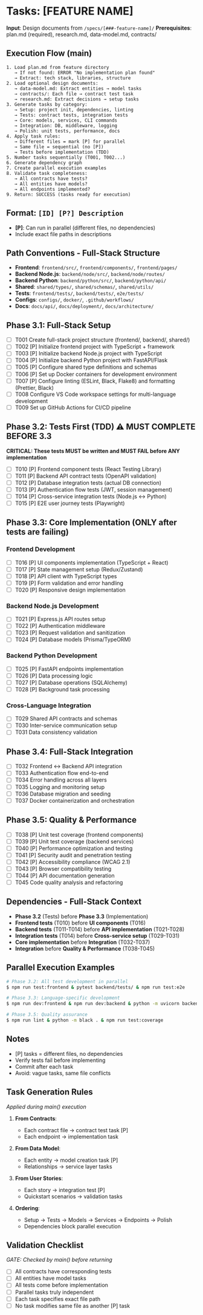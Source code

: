 # Tasks: [FEATURE NAME]

**Input**: Design documents from `/specs/[###-feature-name]/`
**Prerequisites**: plan.md (required), research.md, data-model.md, contracts/

## Execution Flow (main)
```
1. Load plan.md from feature directory
   → If not found: ERROR "No implementation plan found"
   → Extract: tech stack, libraries, structure
2. Load optional design documents:
   → data-model.md: Extract entities → model tasks
   → contracts/: Each file → contract test task
   → research.md: Extract decisions → setup tasks
3. Generate tasks by category:
   → Setup: project init, dependencies, linting
   → Tests: contract tests, integration tests
   → Core: models, services, CLI commands
   → Integration: DB, middleware, logging
   → Polish: unit tests, performance, docs
4. Apply task rules:
   → Different files = mark [P] for parallel
   → Same file = sequential (no [P])
   → Tests before implementation (TDD)
5. Number tasks sequentially (T001, T002...)
6. Generate dependency graph
7. Create parallel execution examples
8. Validate task completeness:
   → All contracts have tests?
   → All entities have models?
   → All endpoints implemented?
9. Return: SUCCESS (tasks ready for execution)
```

## Format: `[ID] [P?] Description`
- **[P]**: Can run in parallel (different files, no dependencies)
- Include exact file paths in descriptions

## Path Conventions - Full-Stack Structure
- **Frontend**: `frontend/src/`, `frontend/components/`, `frontend/pages/`
- **Backend Node.js**: `backend/node/src/`, `backend/node/routes/`
- **Backend Python**: `backend/python/src/`, `backend/python/api/`
- **Shared**: `shared/types/`, `shared/schemas/`, `shared/utils/`
- **Tests**: `frontend/tests/`, `backend/tests/`, `e2e/tests/`
- **Configs**: `configs/`, `docker/`, `.github/workflows/`
- **Docs**: `docs/api/`, `docs/deployment/`, `docs/architecture/`

## Phase 3.1: Full-Stack Setup
- [ ] T001 Create full-stack project structure (frontend/, backend/, shared/)
- [ ] T002 [P] Initialize frontend project with TypeScript + framework
- [ ] T003 [P] Initialize backend Node.js project with TypeScript
- [ ] T004 [P] Initialize backend Python project with FastAPI/Flask
- [ ] T005 [P] Configure shared type definitions and schemas
- [ ] T006 [P] Set up Docker containers for development environment
- [ ] T007 [P] Configure linting (ESLint, Black, Flake8) and formatting (Prettier, Black)
- [ ] T008 Configure VS Code workspace settings for multi-language development
- [ ] T009 Set up GitHub Actions for CI/CD pipeline

## Phase 3.2: Tests First (TDD) ⚠️ MUST COMPLETE BEFORE 3.3
**CRITICAL: These tests MUST be written and MUST FAIL before ANY implementation**
- [ ] T010 [P] Frontend component tests (React Testing Library)
- [ ] T011 [P] Backend API contract tests (OpenAPI validation)
- [ ] T012 [P] Database integration tests (actual DB connection)
- [ ] T013 [P] Authentication flow tests (JWT, session management)
- [ ] T014 [P] Cross-service integration tests (Node.js ↔ Python)
- [ ] T015 [P] E2E user journey tests (Playwright)

## Phase 3.3: Core Implementation (ONLY after tests are failing)
### Frontend Development
- [ ] T016 [P] UI components implementation (TypeScript + React)
- [ ] T017 [P] State management setup (Redux/Zustand)
- [ ] T018 [P] API client with TypeScript types
- [ ] T019 [P] Form validation and error handling
- [ ] T020 [P] Responsive design implementation

### Backend Node.js Development  
- [ ] T021 [P] Express.js API routes setup
- [ ] T022 [P] Authentication middleware
- [ ] T023 [P] Request validation and sanitization
- [ ] T024 [P] Database models (Prisma/TypeORM)

### Backend Python Development
- [ ] T025 [P] FastAPI endpoints implementation
- [ ] T026 [P] Data processing logic
- [ ] T027 [P] Database operations (SQLAlchemy)
- [ ] T028 [P] Background task processing

### Cross-Language Integration
- [ ] T029 Shared API contracts and schemas
- [ ] T030 Inter-service communication setup
- [ ] T031 Data consistency validation

## Phase 3.4: Full-Stack Integration
- [ ] T032 Frontend ↔ Backend API integration
- [ ] T033 Authentication flow end-to-end
- [ ] T034 Error handling across all layers
- [ ] T035 Logging and monitoring setup
- [ ] T036 Database migration and seeding
- [ ] T037 Docker containerization and orchestration

## Phase 3.5: Quality & Performance
- [ ] T038 [P] Unit test coverage (frontend components)
- [ ] T039 [P] Unit test coverage (backend services)  
- [ ] T040 [P] Performance optimization and testing
- [ ] T041 [P] Security audit and penetration testing
- [ ] T042 [P] Accessibility compliance (WCAG 2.1)
- [ ] T043 [P] Browser compatibility testing
- [ ] T044 [P] API documentation generation
- [ ] T045 Code quality analysis and refactoring

## Dependencies - Full-Stack Context
- **Phase 3.2** (Tests) before **Phase 3.3** (Implementation)
- **Frontend tests** (T010) before **UI components** (T016)
- **Backend tests** (T011-T014) before **API implementation** (T021-T028)
- **Integration tests** (T014) before **Cross-service setup** (T029-T031)
- **Core implementation** before **Integration** (T032-T037)
- **Integration** before **Quality & Performance** (T038-T045)

## Parallel Execution Examples
```bash
# Phase 3.2: All test development in parallel
$ npm run test:frontend & pytest backend/tests/ & npm run test:e2e

# Phase 3.3: Language-specific development
$ npm run dev:frontend & npm run dev:backend & python -m uvicorn backend.python.main:app

# Phase 3.5: Quality assurance
$ npm run lint & python -m black . & npm run test:coverage
```

## Notes
- [P] tasks = different files, no dependencies
- Verify tests fail before implementing
- Commit after each task
- Avoid: vague tasks, same file conflicts

## Task Generation Rules
*Applied during main() execution*

1. **From Contracts**:
   - Each contract file → contract test task [P]
   - Each endpoint → implementation task
   
2. **From Data Model**:
   - Each entity → model creation task [P]
   - Relationships → service layer tasks
   
3. **From User Stories**:
   - Each story → integration test [P]
   - Quickstart scenarios → validation tasks

4. **Ordering**:
   - Setup → Tests → Models → Services → Endpoints → Polish
   - Dependencies block parallel execution

## Validation Checklist
*GATE: Checked by main() before returning*

- [ ] All contracts have corresponding tests
- [ ] All entities have model tasks
- [ ] All tests come before implementation
- [ ] Parallel tasks truly independent
- [ ] Each task specifies exact file path
- [ ] No task modifies same file as another [P] task